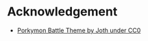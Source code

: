# Acknowledgement

- [Porkymon Battle Theme by Joth under CC0](https://opengameart.org/content/porkymon-battle-theme)
